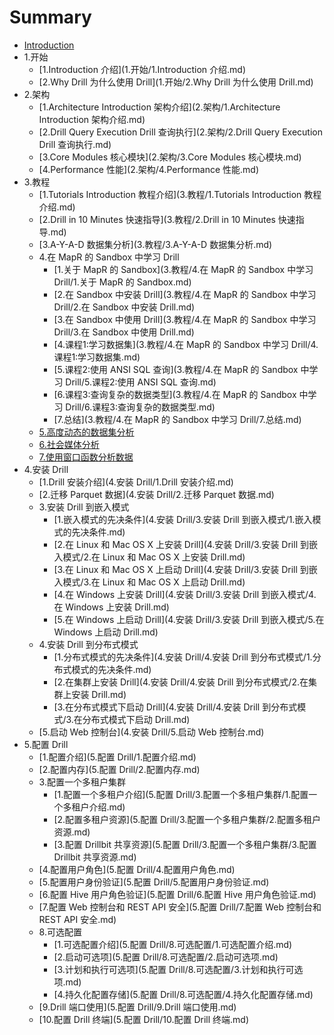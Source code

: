 # Summary

* [Introduction](README.md)
* 1.开始
   * [1.Introduction 介绍](1.开始/1.Introduction 介绍.md)
   * [2.Why Drill 为什么使用 Drill](1.开始/2.Why Drill 为什么使用 Drill.md)
* 2.架构
   * [1.Architecture Introduction 架构介绍](2.架构/1.Architecture Introduction 架构介绍.md)
   * [2.Drill Query Execution Drill 查询执行](2.架构/2.Drill Query Execution Drill 查询执行.md)
   * [3.Core Modules 核心模块](2.架构/3.Core Modules 核心模块.md)
   * [4.Performance 性能](2.架构/4.Performance 性能.md)
* 3.教程
   * [1.Tutorials Introduction 教程介绍](3.教程/1.Tutorials Introduction 教程介绍.md)
   * [2.Drill in 10 Minutes 快速指导](3.教程/2.Drill in 10 Minutes 快速指导.md)
   * [3.A-Y-A-D 数据集分析](3.教程/3.A-Y-A-D 数据集分析.md)
   * 4.在 MapR 的 Sandbox 中学习 Drill
       * [1.关于 MapR 的 Sandbox](3.教程/4.在 MapR 的 Sandbox 中学习 Drill/1.关于 MapR 的 Sandbox.md)
       * [2.在 Sandbox 中安装 Drill](3.教程/4.在 MapR 的 Sandbox 中学习 Drill/2.在 Sandbox 中安装 Drill.md)
       * [3.在 Sandbox 中使用 Drill](3.教程/4.在 MapR 的 Sandbox 中学习 Drill/3.在 Sandbox 中使用 Drill.md)
       * [4.课程1:学习数据集](3.教程/4.在 MapR 的 Sandbox 中学习 Drill/4.课程1:学习数据集.md)
       * [5.课程2:使用 ANSI SQL 查询](3.教程/4.在 MapR 的 Sandbox 中学习 Drill/5.课程2:使用 ANSI SQL 查询.md)
       * [6.课程3:查询复杂的数据类型](3.教程/4.在 MapR 的 Sandbox 中学习 Drill/6.课程3:查询复杂的数据类型.md)
       * [7.总结](3.教程/4.在 MapR 的 Sandbox 中学习 Drill/7.总结.md)
   * [5.高度动态的数据集分析](3.教程/5.高度动态的数据集分析.md)
   * [6.社会媒体分析](3.教程/6.社会媒体分析.md)
   * [7.使用窗口函数分析数据](3.教程/7.使用窗口函数分析数据.md)
* 4.安装 Drill
   * [1.Drill 安装介绍](4.安装 Drill/1.Drill 安装介绍.md)
   * [2.迁移 Parquet 数据](4.安装 Drill/2.迁移 Parquet 数据.md)
   * 3.安装 Drill 到嵌入模式
     * [1.嵌入模式的先决条件](4.安装 Drill/3.安装 Drill 到嵌入模式/1.嵌入模式的先决条件.md)
     * [2.在 Linux 和 Mac OS X 上安装 Drill](4.安装 Drill/3.安装 Drill 到嵌入模式/2.在 Linux 和 Mac OS X 上安装 Drill.md)
     * [3.在 Linux 和 Mac OS X 上启动 Drill](4.安装 Drill/3.安装 Drill 到嵌入模式/3.在 Linux 和 Mac OS X 上启动 Drill.md)
     * [4.在 Windows 上安装 Drill](4.安装 Drill/3.安装 Drill 到嵌入模式/4.在 Windows 上安装 Drill.md)
     * [5.在 Windows 上启动 Drill](4.安装 Drill/3.安装 Drill 到嵌入模式/5.在 Windows 上启动 Drill.md)
   * 4.安装 Drill 到分布式模式
     * [1.分布式模式的先决条件](4.安装 Drill/4.安装 Drill 到分布式模式/1.分布式模式的先决条件.md)
     * [2.在集群上安装 Drill](4.安装 Drill/4.安装 Drill 到分布式模式/2.在集群上安装 Drill.md)
     * [3.在分布式模式下启动 Drill](4.安装 Drill/4.安装 Drill 到分布式模式/3.在分布式模式下启动 Drill.md)
   * [5.启动 Web 控制台](4.安装 Drill/5.启动 Web 控制台.md)
* 5.配置 Drill
  * [1.配置介绍](5.配置 Drill/1.配置介绍.md)
  * [2.配置内存](5.配置 Drill/2.配置内存.md)
  * 3.配置一个多租户集群
    * [1.配置一个多租户介绍](5.配置 Drill/3.配置一个多租户集群/1.配置一个多租户介绍.md)
    * [2.配置多租户资源](5.配置 Drill/3.配置一个多租户集群/2.配置多租户资源.md)
    * [3.配置 Drillbit 共享资源](5.配置 Drill/3.配置一个多租户集群/3.配置 Drillbit 共享资源.md)
  * [4.配置用户角色](5.配置 Drill/4.配置用户角色.md)
  * [5.配置用户身份验证](5.配置 Drill/5.配置用户身份验证.md)
  * [6.配置 Hive 用户角色验证](5.配置 Drill/6.配置 Hive 用户角色验证.md)
  * [7.配置 Web 控制台和 REST API 安全](5.配置 Drill/7.配置 Web 控制台和 REST API 安全.md)
  * 8.可选配置
    * [1.可选配置介绍](5.配置 Drill/8.可选配置/1.可选配置介绍.md)
    * [2.启动可选项](5.配置 Drill/8.可选配置/2.启动可选项.md)
    * [3.计划和执行可选项](5.配置 Drill/8.可选配置/3.计划和执行可选项.md)
    * [4.持久化配置存储](5.配置 Drill/8.可选配置/4.持久化配置存储.md)
  * [9.Drill 端口使用](5.配置 Drill/9.Drill 端口使用.md)
  * [10.配置 Drill 终端](5.配置 Drill/10.配置 Drill 终端.md)
